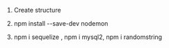   
  1. Create structure
  
  2. npm install --save-dev nodemon

  3. npm i sequelize , npm i mysql2, npm i randomstring
